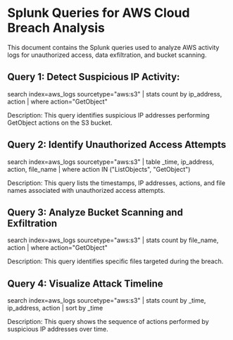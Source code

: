 # Splunk Queries for AWS Cloud Breach Analysis

This document contains the Splunk queries used to analyze AWS activity logs for unauthorized access, data exfiltration, and bucket scanning.

## Query 1: Detect Suspicious IP Activity:

search index=aws_logs sourcetype="aws:s3" 
| stats count by ip_address, action 
| where action="GetObject"

Description: This query identifies suspicious IP addresses performing GetObject actions on the S3 bucket.

## Query 2: Identify Unauthorized Access Attempts

search index=aws_logs sourcetype="aws:s3" 
| table _time, ip_address, action, file_name
| where action IN ("ListObjects", "GetObject")

Description: This query lists the timestamps, IP addresses, actions, and file names associated with unauthorized access attempts.

## Query 3: Analyze Bucket Scanning and Exfiltration

search index=aws_logs sourcetype="aws:s3" 
| stats count by file_name, action 
| where action="GetObject"

Description: This query identifies specific files targeted during the breach.

## Query 4: Visualize Attack Timeline

search index=aws_logs sourcetype="aws:s3" 
| stats count by _time, ip_address, action 
| sort by _time

Description: This query shows the sequence of actions performed by suspicious IP addresses over time.